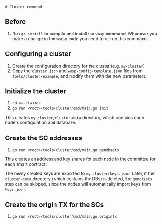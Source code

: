    # Cluster command

## Before

1. Run `go install` to compile and install the `wasp` command. Whenever
   you make a change in the wasp code you need to re-run this command.

## Configuring a cluster

1. Create the configuration directory for the cluster (e.g. `my-cluster`)
1. Copy the `cluster.json` and `wasp-config-template.json` files from
   `tools/cluster/example`, and modify them with the new parameters.

## Initialize the cluster

1. `cd my-cluster`
1. `go run <root>/tools/cluster/cmd/main.go init`

This creates `my-cluster/cluster-data` directory, which contains each
node's configuration and database.

## Create the SC addresses

1. `go run <root>/tools/cluster/cmd/main.go gendksets`

This creates an address and key shares for each node in the committee
for each smart contract.

The newly created keys are exported to `my-cluster/keys.json`.
Later, if the `cluster-data` directory (which contains the DBs) is
deleted, the `gendksets` step can be skipped, since the nodes will
automatically import keys from `keys.json`.

## Create the origin TX for the SCs

1. `go run <root>/tools/cluster/cmd/main.go origintx`

